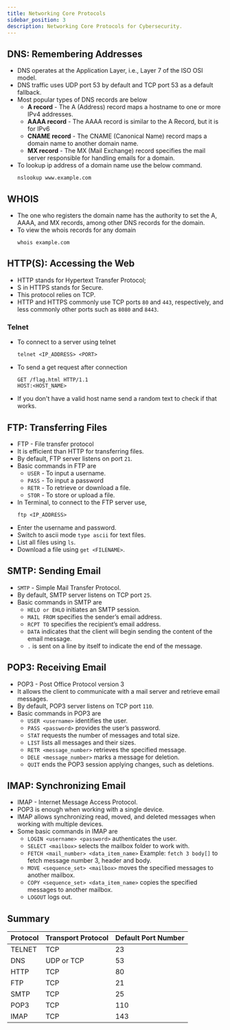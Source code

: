 ```yaml
---
title: Networking Core Protocols
sidebar_position: 3
description: Networking Core Protocols for Cybersecurity.
---
```


## DNS: Remembering Addresses
- DNS operates at the Application Layer, i.e., Layer 7 of the ISO OSI model.
- DNS traffic uses UDP port 53 by default and TCP port 53 as a default fallback.
- Most popular types of DNS records are below
    - **A record** - The A (Address) record maps a hostname to one or more IPv4 addresses.
    - **AAAA record** - The AAAA record is similar to the A Record, but it is for IPv6
    - **CNAME record** -  The CNAME (Canonical Name) record maps a domain name to another domain name.
    - **MX record** - The MX (Mail Exchange) record specifies the mail server responsible for handling emails for a domain.
- To lookup ip address of a domain name use the below command.
    ```
    nslookup www.example.com
    ```

## WHOIS
- The one who registers the domain name has the authority to set the A, AAAA, and MX records, among other DNS records for the domain.
- To view the whois records for any domain
    ```
    whois example.com
    ```

## HTTP(S): Accessing the Web
- HTTP stands for Hypertext Transfer Protocol; 
- S in HTTPS stands for Secure. 
- This protocol relies on TCP.
- HTTP and HTTPS commonly use TCP ports `80` and `443`, respectively, and less commonly other ports such as `8080` and `8443`.

### Telnet
- To connect to a server using telnet
    ```
    telnet <IP_ADDRESS> <PORT>
    ```
- To send a get request after connection
    ```
    GET /flag.html HTTP/1.1
    HOST:<HOST_NAME>
    ```
- If you don't have a valid host name send a random text to check if that works.

## FTP: Transferring Files
- FTP - File transfer protocol
- It is efficient than HTTP for transferring files.
- By default, FTP server listens on port `21`.
- Basic commands in FTP are
    - `USER` - To input a username.
    - `PASS` - To input a password
    - `RETR` - To retrieve or download a file.
    - `STOR` - To store or upload a file.
- In Terminal, to connect to the FTP server use,
    ```
    ftp <IP_ADDRESS>
    ```
- Enter the username and password.
- Switch to ascii mode `type ascii` for text files.
- List all files using `ls`.
- Download a file using `get <FILENAME>`.

## SMTP: Sending Email
- `SMTP` - Simple Mail Transfer Protocol.
- By default, SMTP server listens on TCP port `25`.
- Basic commands in SMTP are
    - `HELO or EHLO` initiates an SMTP session.
    - `MAIL FROM` specifies the sender’s email address.
    - `RCPT TO` specifies the recipient’s email address.
    - `DATA` indicates that the client will begin sending the content of the email message.
    - `.` is sent on a line by itself to indicate the end of the message.

## POP3: Receiving Email
- POP3 -  Post Office Protocol version 3
- It allows the client to communicate with a mail server and retrieve email messages.
- By default, POP3 server listens on TCP port `110`.
- Basic commands in POP3 are
    - `USER <username>` identifies the user.
    - `PASS <password>` provides the user’s password.
    - `STAT` requests the number of messages and total size.
    - `LIST` lists all messages and their sizes.
    - `RETR <message_number>` retrieves the specified message.
    - `DELE <message_number>` marks a message for deletion.
    - `QUIT` ends the POP3 session applying changes, such as deletions.

## IMAP: Synchronizing Email
- IMAP - Internet Message Access Protocol.
- POP3 is enough when working with a single device.
- IMAP allows synchronizing read, moved, and deleted messages when working with multiple devices.
- Some basic commands in IMAP are
    - `LOGIN <username> <password>` authenticates the user.
    - `SELECT <mailbox>` selects the mailbox folder to work with.
    - `FETCH <mail_number> <data_item_name>` Example: `fetch 3 body[]` to fetch message number 3, header and body.
    - `MOVE <sequence_set> <mailbox>` moves the specified messages to another mailbox.
    - `COPY <sequence_set> <data_item_name>` copies the specified messages to another mailbox.
    - `LOGOUT` logs out.

## Summary

| Protocol	| Transport Protocol	| Default Port Number   |
| ---       | ---                   |---                    |
| TELNET	| TCP	                | 23                    |
| DNS	    | UDP or TCP	        | 53                    |
| HTTP	    | TCP	                | 80                    |
| FTP	    | TCP	                | 21                    |
| SMTP	    | TCP	                | 25                    |
| POP3	    | TCP	                | 110                   |
| IMAP	    | TCP	                | 143                   |
